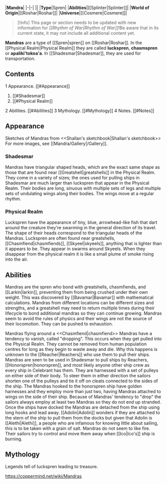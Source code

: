 |**Mandra**|
|-|-|
||
|**Type**|Spren|
|**Abilities**|[[Splinter\|Splinter]]|
|**World of Origin**|[[Roshar\|Roshar]]|
|**Universe**|[[Cosmere\|Cosmere]]|

> [!info] This page or section needs to be updated with new information for *[[Rhythm of War\|Rhythm of War]]*!Be aware that in its current state, it may not include all additional content yet.

**Mandras** are a type of [[Spren\|spren]] on [[Roshar\|Roshar]]. In the [[Physical Realm\|Physical Realm]] they are called **luckspren**, **chasmspren** or **apaliki'tokoa'a**. In [[Shadesmar\|Shadesmar]], they are used for transportation.

## Contents

1 Appearance. [[#Appearance]] 

1. [[#Shadesmar]] 
1. [[#Physical Realm]] 


2 Abilities. [[#Abilities]] 
3 Mythology. [[#Mythology]] 
4 Notes. [[#Notes]] 


## Appearance
  Sketches of Mandras from <<Shallan's sketchbook\|Shallan's sketchbook>>
For more images, see [[Mandra/Gallery\|/Gallery]].
### Shadesmar
Mandras have triangular shaped heads, which are the exact same shape as those that are found near [[Greatshell\|greatshells]] in the Physical Realm. They come in a variety of sizes; the ones used for pulling ships in Shadesmar are much larger than luckspren that appear in the Physical Realm. Their bodies are long, sinuous with multiple sets of legs and multiple sets of undulating wings along their bodies. The wings move at a regular rhythm.

### Physical Realm
Luckspren have the appearance of tiny, blue, arrowhead-like fish that dart around the creature they're swarming in the general direction of its travel. The shape of their heads correspond to the triangular heads of the Mandras. Luckspren are often found near greatshells, [[Chasmfiend\|chasmfiends]], [[Skyeel\|skyeels]], anything that is lighter than it appears to be. They appear in swarms around Skyeels. When they disappear from the physical realm it is like a small plume of smoke rising into the air.

## Abilities
Mandras are the spren who bond with greatshells, chasmfiends, and [[Larkin\|larkin]], preventing them from being crushed under their own weight. This was discovered by [[Bavamar\|Bavamar]] with mathematical calculations. Mandras from different locations can be different sizes and strengths, and a greatshell may need to return multiple times during their lifecycle to bond additional mandras so they can continue growing. Mandras seem to avoid the rules of physics and their wings are not the source of their locomotion. They can be pushed to exhaustion.

  Mandras flying around a <<Chasmfiend\|chasmfiend>>
Mandras have a tendency to vanish, called "dropping". This occurs when they get pulled into the Physical Realm. They cannot be removed from human population centres for long as they begin to waste away and die. Why this happens is unknown to the [[Reacher\|Reachers]] who use them to pull their ships.
Mandras are seen to be used in Shadesmar to pull ships by Reachers, [[Honorspren\|honorspren]], and most likely anyone other ship crew as every ship in Celebrant has them. They are harnessed with a set of pulleys on either side of their body. To steer them in either direction the sailors shorten one of the pulleys and tie it off on cleats connected to the sides of the ship. The Mandras hooked to the honorspren ship have golden harnesses and they employ more than just two, having Mandras attached to wings on the side of their ship.
Because of Mandras' tendency to "drop" the sailors always employ at least two Mandras so they do not end up stranded. Once the ships have docked the Mandras are detached from the ship using long hooks and lead away. [[Adolin\|Adolin]] wonders if they are attached to the stern of the ship to pull them from the docks but given that Adolin is [[Alethi\|Alethi]], a people who are infamous for knowing little about sailing, this is to be taken with a grain of salt.
Mandras do not seem to like fire. Their sailors try to control and move them away when [[Ico\|Ico's]] ship is burning.

## Mythology
Legends tell of luckspren leading to treasure.



https://coppermind.net/wiki/Mandras